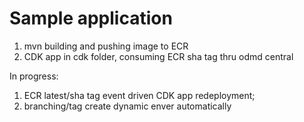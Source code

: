 # Sample application 

1) mvn building and pushing image to ECR
2) CDK app in cdk folder, consuming ECR sha tag thru odmd central

In progress:

1) ECR latest/sha tag event driven CDK app redeployment;
2) branching/tag create dynamic enver automatically
